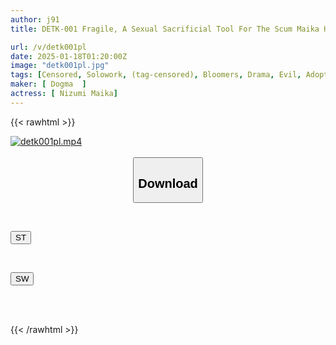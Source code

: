 ```yaml
---
author: j91
title: DETK-001 Fragile, A Sexual Sacrificial Tool For The Scum Maika Hizumi

url: /v/detk001pl
date: 2025-01-18T01:20:00Z
image: "detk001pl.jpg"
tags: [Censored, Solowork, (tag-censored), Bloomers, Drama, Evil, Adopted Daughter	]
maker: [ Dogma  ]
actress: [ Nizumi Maika]
---
```



{{< rawhtml >}}

<div class="video" data-videoid="elLGKRpo2rIYax7">
    <a href="javascript:;">
        <img src="/v/detk001pl/detk001pl.jpg" width="WIDTH" height="HEIGHT" alt="detk001pl.mp4" loading="lazy">
    </a>
</div>

<script type="text/javascript" src="https://j91.asia/asset/on-demand-st.js"></script>

<br>
  <link rel="stylesheet" href="https://j91.asia/asset/bs5.css">
  
  <center>
  <button class="btn btn-primary" type="button" data-bs-toggle="collapse" data-bs-target=".multi-collapse" aria-expanded="false" aria-controls="multiCollapseExample1 multiCollapseExample2"><h2>Download</h2></button></center>
</p>
<div class="row">
  <div class="col">
    <div class="collapse multi-collapse" id="multiCollapseExample1">
      <div class="card card-body">
	      	      <br>
<div class="buttons">  
<p><a href="/v/detk001pl/st.html" target="_blank"><button class="btn-hover color-3"><i class="fa fa-download"></i> ST</button></a></p></div>
    </div>
  </div>
</div>
  <div class="col">
    <div class="collapse multi-collapse" id="multiCollapseExample2">
      <div class="card card-body">
	      <br>
<div class="buttons">
<p><a href="/v/detk001pl/sw.html" target="_blank"><button class="btn-hover color-2"><i class="fa fa-download"></i> SW</button></a></p></div>
<br><br>
      </div>
    </div>
  </div>
</div>

{{< /rawhtml >}}